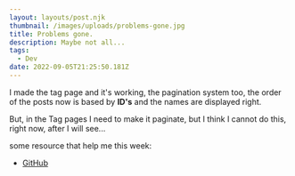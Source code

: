 ```yaml
---
layout: layouts/post.njk
thumbnail: /images/uploads/problems-gone.jpg
title: Problems gone.
description: Maybe not all...
tags:
  - Dev
date: 2022-09-05T21:25:50.181Z
---
```

I made the tag page and it's working, the pagination system too, the order of the posts now is based by **ID's** and the names are displayed right.

But, in the Tag pages I need to make it paginate, but I think I cannot do this, right now, after I will see...

some resource that help me this week:

* [GitHub](https://github.com/11ty/eleventy/issues/898)